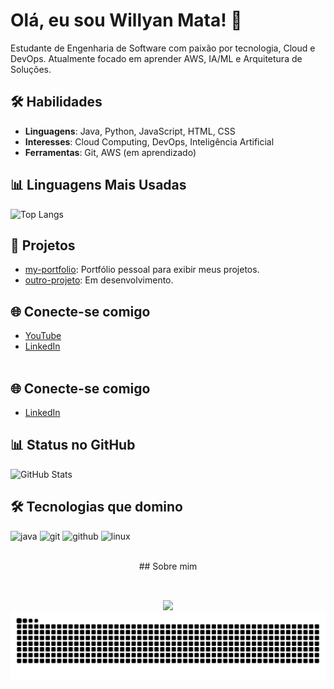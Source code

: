 # Olá, eu sou Willyan Mata! 👋

Estudante de Engenharia de Software com paixão por tecnologia, Cloud e DevOps. Atualmente focado em aprender AWS, IA/ML e Arquitetura de Soluções.

## 🛠 Habilidades
- **Linguagens**: Java, Python, JavaScript, HTML, CSS
- **Interesses**: Cloud Computing, DevOps, Inteligência Artificial
- **Ferramentas**: Git, AWS (em aprendizado)

## 📊 Linguagens Mais Usadas
![Top Langs](https://github-readme-stats.vercel.app/api/top-langs/?username=WillyanMata&show_icons=true&locale=pt&layout=compact&theme=dark)

## 📌 Projetos
- [my-portfolio](https://github.com/WillyanMata/my-portfolio): Portfólio pessoal para exibir meus projetos.
- [outro-projeto](https://github.com/WillyanMata/outro-projeto): Em desenvolvimento.

## 🌐 Conecte-se comigo
- [YouTube](https://www.youtube.com/@CodeWillks)
- [LinkedIn](https://www.linkedin.com/in/SEU-LINKEDIN)
<br><br>
## 🌐 Conecte-se comigo
- [LinkedIn](https://www.linkedin.com/in/seu-perfil)

## 📊 Status no GitHub
![GitHub Stats](https://github-readme-stats.vercel.app/api?username=WillyanMata&show_icons=true&theme=dark)

## 🛠️ Tecnologias que domino
<p align="left">
  <img src="https://cdn.jsdelivr.net/gh/devicons/devicon/icons/java/java-original.svg" height="40" alt="java" />
  <img src="https://cdn.jsdelivr.net/gh/devicons/devicon/icons/git/git-original.svg" height="40" alt="git" />
  <img src="https://cdn.jsdelivr.net/gh/devicons/devicon/icons/github/github-original.svg" height="40" alt="github" />
  <img src="https://cdn.jsdelivr.net/gh/devicons/devicon/icons/linux/linux-original.svg" height="40" alt="linux" />
</p>

<br>
<div align="center">
  <div align="center">
## Sobre mim
<div align="center">
 
<br>

##

<div> 
  <a href="https://www.linkedin.com/in/willyandamata" target="_blank">
    <img src="https://img.shields.io/badge/-LinkedIn-%230077B5?style=for-the-badge&logo=linkedin&logoColor=white" target="_blank">
  </a> 
</div>

<img src="https://raw.githubusercontent.com/WillyanMata/WillyanMata/output/snake.svg" alt="Snake animation" />
